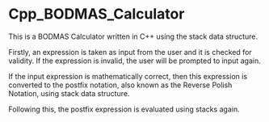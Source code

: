 # Cpp_BODMAS_Calculator

This is a BODMAS Calculator written in C++ using the stack data structure.

Firstly, an expression is taken as input from the user and it is checked for validity. If the expression is invalid, the user will be prompted to input again.

If the input expression is mathematically correct, then this expression is converted to the postfix notation, also known as the Reverse Polish Notation, using stack data structure.

Following this, the postfix expression is evaluated using stacks again.
